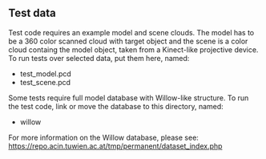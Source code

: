 ## Test data

Test code requires an example model and scene clouds.
The model has to be a 360 color scanned cloud with target object
and the scene is a color cloud containg the model object,
taken from a Kinect-like projective device.
To run tests over selected data, put them here, named:
* test_model.pcd
* test_scene.pcd

Some tests require full model database with Willow-like structure.
To run the test code, link or move the database to this directory, named:
* willow

For more information on the Willow database, please see:
https://repo.acin.tuwien.ac.at/tmp/permanent/dataset_index.php
